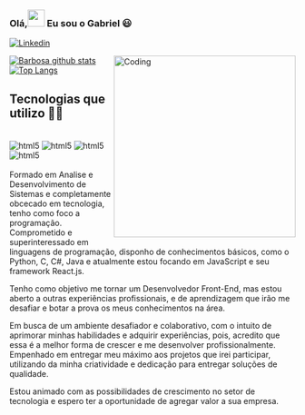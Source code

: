 ### Olá,<img src="https://raw.githubusercontent.com/kaueMarques/kaueMarques/master/hi.gif" height="30px"> Eu  sou o Gabriel 😃
[![Linkedin](https://img.shields.io/badge/LinkedIn-0077B5?style=for-the-badge&logo=linkedin&logoColor=white)](https://www.linkedin.com/in/gabriel-barbosa-808129192/)


<img align="right" alt="Coding" width="320" src="https://monophy.com/media/XH9wwXfUXu91wAJwN5/monophy.gif"/>

[![Barbosa github stats](https://github-readme-stats-git-masterrstaa-rickstaa.vercel.app/api?username=GabrielBaDEV&show_icons=true&count_private=true&title_color=a0c334&icon_color=deff8b&text_color=deff8b&bg_color=111111)](https://github.com/GabrielBaDEV)
[![Top Langs](https://github-readme-stats-git-masterrstaa-rickstaa.vercel.app/api/top-langs/?username=GabrielBaDEV&layout=compact&card_width=448&title_color=a0c334&text_color=deff8b&bg_color=111111)](https://github.com/GabrielBaDEV)


  

## Tecnologias que utilizo 🧑‍💻

<div style="display: inline_block"><br/>
    <img align="center" alt="html5" src="https://img.shields.io/badge/HTML5-E34F26?style=for-the-badge&logo=html5&logoColor=white"/>
    <img align="center" alt="html5" src="https://img.shields.io/badge/CSS3-1572B6?style=for-the-badge&logo=css3&logoColor=white"/>
    <img align="center" alt="html5" src="https://img.shields.io/badge/JavaScript-F7DF1E?style=for-the-badge&logo=javascript&logoColor=black"/>
    <img align="center" alt="html5" src="https://img.shields.io/badge/React-20232A?style=for-the-badge&logo=react&logoColor=61DAFB"/>
  
</div>
<br/>
Formado em Analise e Desenvolvimento de Sistemas e completamente obcecado em tecnologia, tenho como foco a programação. Comprometido e superinteressado em linguagens de programação, disponho de conhecimentos básicos, como o Python, C, C#, Java e atualmente estou focando em JavaScript e seu framework React.js.

Tenho como objetivo me tornar um Desenvolvedor Front-End, mas estou aberto a outras experiências profissionais, e de aprendizagem que irão me desafiar e botar a prova os meus conhecimentos na área.

Em busca de um ambiente desafiador e colaborativo, com o intuito de aprimorar minhas habilidades e adquirir experiências, pois, acredito que essa é a melhor forma de crescer e me desenvolver profissionalmente. Empenhado em entregar meu máximo aos projetos que irei participar, utilizando da minha criatividade e dedicação para entregar soluções de qualidade. 

Estou animado com as possibilidades de crescimento no setor de tecnologia e espero ter a oportunidade de agregar valor a sua empresa.
